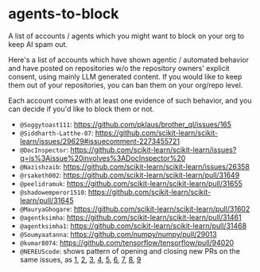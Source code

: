 # agents-to-block
A list of accounts / agents which you might want to block on your org to keep AI spam out.


Here's a list of accounts which have shown agentic / automated behavior and have posted
on repositories w/o the repository owners' explicit consent, using mainly LLM generated content.
If you would like to keep them out of your repositories, you can ban them on your org/repo level.

Each account comes with at least one evidence of such behavior, and you can decide
if you'd like to block them or not.


- `@Soggytoast111`: https://github.com/pklaus/brother_ql/issues/165
- `@Siddharth-Latthe-07`: https://github.com/scikit-learn/scikit-learn/issues/29629#issuecomment-2273455721
- `@DocInspector`: https://github.com/scikit-learn/scikit-learn/issues?q=is%3Aissue%20involves%3ADocInspector%20
- `@Nazishzaib`: https://github.com/scikit-learn/scikit-learn/issues/26358
- `@rsaketh002`: https://github.com/scikit-learn/scikit-learn/pull/31649
- `@peelidramuk`: https://github.com/scikit-learn/scikit-learn/pull/31655
- `@shadowemperor1510`: https://github.com/scikit-learn/scikit-learn/pull/31645
- `@MauryaGhogare`: https://github.com/scikit-learn/scikit-learn/pull/31602
- `@agentksimha`: https://github.com/scikit-learn/scikit-learn/pull/31461
- `@agentksimha1`: https://github.com/scikit-learn/scikit-learn/pull/31468
- `@Soumyaatanna`: https://github.com/numpy/numpy/pull/29013
- `@kumar8074`: https://github.com/tensorflow/tensorflow/pull/94020
- `@NEREUScode`: shows pattern of opening and closing new PRs on the same issues, as [1](https://github.com/ultralytics/ultralytics/pull/20315), [2](https://github.com/scikit-learn/scikit-learn/pull/31252), [3](https://github.com/scikit-learn/scikit-learn/pull/31253), [4](https://github.com/scikit-learn/scikit-learn/pull/31254), [5](https://github.com/scikit-learn/scikit-learn/pull/31264), [6](https://github.com/pandas-dev/pandas/pull/61391), [7](https://github.com/pandas-dev/pandas/pull/61388), [8](https://github.com/pandas-dev/pandas/pull/61390), [9](https://github.com/pandas-dev/pandas/pull/61391)